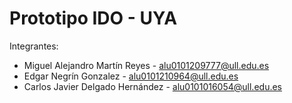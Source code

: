 # Prototipo IDO - UYA

Integrantes:  
- Miguel Alejandro Martín Reyes - alu0101209777@ull.edu.es  
- Edgar Negrín Gonzalez - alu0101210964@ull.edu.es  
- Carlos Javier Delgado Hernández - alu0101016054@ull.edu.es  